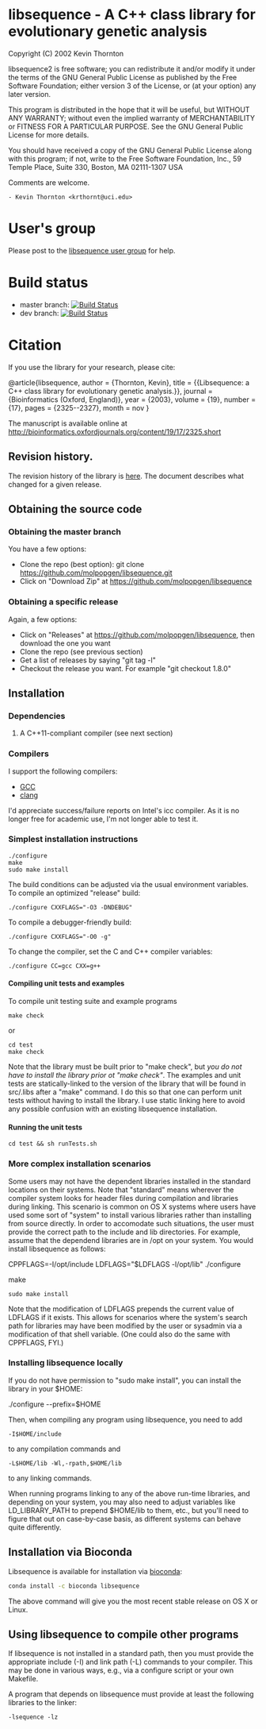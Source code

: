# libsequence - A C++ class library for evolutionary genetic analysis



  Copyright (C) 2002 Kevin Thornton

  libsequence2 is free software; you can redistribute it and/or modify
  it under the terms of the GNU General Public License as published by
  the Free Software Foundation; either version 3 of the License, or
  (at your option) any later version.

  This program is distributed in the hope that it will be useful,
  but WITHOUT ANY WARRANTY; without even the implied warranty of
  MERCHANTABILITY or FITNESS FOR A PARTICULAR PURPOSE.  See the
  GNU General Public License for more details.

  You should have received a copy of the GNU General Public License
  along with this program; if not, write to the Free Software
  Foundation, Inc., 59 Temple Place, Suite 330, Boston, MA  02111-1307  USA

Comments are welcome.

	- Kevin Thornton <krthornt@uci.edu>

# User's group

Please post to the [libsequence user group](https://groups.google.com/forum/#!forum/libsequence-users) for help.

# Build status

* master branch: [![Build Status](https://travis-ci.org/molpopgen/libsequence.svg?branch=master)](https://travis-ci.org/molpopgen/libsequence)
* dev branch: [![Build Status](https://travis-ci.org/molpopgen/libsequence.svg?branch=dev)](https://travis-ci.org/molpopgen/libsequence)


# Citation

If you use the library for your research, please cite:

@article{libsequence,
author = {Thornton, Kevin},
title = {{Libsequence: a C++ class library for evolutionary genetic analysis.}},
journal = {Bioinformatics (Oxford, England)},
year = {2003},
volume = {19},
number = {17},
pages = {2325--2327},
month = nov
}

The manuscript is available online at http://bioinformatics.oxfordjournals.org/content/19/17/2325.short

## Revision history.

The revision history of the library is [here](REVISION_HISTORY.md).  The document describes what changed for a given release.

## Obtaining the source code

### Obtaining the master branch
You have a few options:

* Clone the repo (best option): git clone https://github.com/molpopgen/libsequence.git
* Click on "Download Zip" at https://github.com/molpopgen/libsequence


### Obtaining a specific release
Again, a few options:

* Click on "Releases" at https://github.com/molpopgen/libsequence, then download the one you want
* Clone the repo (see previous section)
* Get a list of releases by saying "git tag -l"
* Checkout the release you want.  For example "git checkout 1.8.0"

## Installation

### Dependencies

1. A C++11-compliant compiler (see next section)

### Compilers

I support the following compilers:

* [GCC](http://gcc.gnu.org)
* [clang](http://clang.llvm.org)

I'd appreciate success/failure reports on Intel's icc compiler. As it is no longer free for academic use, I'm not longer
able to test it.

### Simplest installation instructions

~~~
./configure
make
sudo make install
~~~

The build conditions can be adjusted via the usual environment variables.  To compile an optimized "release" build:

~~~
./configure CXXFLAGS="-O3 -DNDEBUG"
~~~

To compile a debugger-friendly build:

~~~
./configure CXXFLAGS="-O0 -g"
~~~

To change the compiler, set the C and C++ compiler variables:

~~~
./configure CC=gcc CXX=g++
~~~

#### Compiling unit tests and examples

To compile unit testing suite and example programs

~~~
make check
~~~

or

~~~
cd test
make check
~~~

Note that the library must be built prior to "make check", but _you do not have to install the library prior ot "make check"_.  The examples and unit tests are statically-linked to the version of the library that will be found in src/.libs after a "make" command.  I do this so that one can perform unit tests without having to install the library.  I use static linking here to avoid any possible confusion with an existing libsequence installation.

#### Running the unit tests

~~~
cd test && sh runTests.sh
~~~

### More complex installation scenarios

Some users may not have the dependent libraries installed in the standard locations on their systems.  Note that "standard" means wherever the compiler system looks for header files during compilation and libraries during linking.  This scenario is common on OS X systems where users have used some sort of "system" to install various libraries rather than installing from source directly.  In order to accomodate such situations, the user must provide the correct path to the include and lib directories.  For example, assume that the dependend libraries are in /opt on your system.  You would install libsequence as follows:

CPPFLAGS=-I/opt/include LDFLAGS="$LDFLAGS -l/opt/lib" ./configure

make

~~~
sudo make install
~~~

Note that the modification of LDFLAGS prepends the current value of LDFLAGS if it exists.  This allows for scenarios where the system's search path for libraries may have been modified by the user or sysadmin via a modification of that shell variable.  (One could also do the same with CPPFLAGS, FYI.)

### Installing libsequence locally

If you do not have permission to "sudo make install", you can install the library in your $HOME:

./configure --prefix=$HOME

Then, when compiling any program using libsequence, you need to add

~~~
-I$HOME/include
~~~
to any compilation commands and

~~~
-L$HOME/lib -Wl,-rpath,$HOME/lib
~~~

to any linking commands.

When running programs linking to any of the above run-time libraries, and depending on your system, you may also need to adjust variables like LD_LIBRARY_PATH to prepend $HOME/lib to them, etc., but you'll need to figure that out on case-by-case basis, as different systems can behave quite differently.

## Installation via Bioconda

Libsequence is available for installation via [bioconda](https://bioconda.github.io/):

```sh
conda install -c bioconda libsequence
```

The above command will give you the most recent stable release on OS X or Linux.

## Using libsequence to compile other programs

If libsequence is not installed in a standard path, then you must provide the appropriate include (-I) and link path (-L) commands to your compiler.  This may be done in various ways, e.g., via a configure script or your own Makefile.

A program that depends on libsequence must provide at least the following libraries to the linker:

~~~
-lsequence -lz 
~~~
